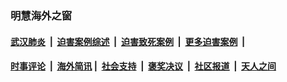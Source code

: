 
### 明慧海外之窗

####  [武汉肺炎](indexes/365.md?t=05042200) &nbsp;|&nbsp;  [迫害案例综述](indexes/328.md?t=05042200) &nbsp;|&nbsp; [迫害致死案例](indexes/277.md?t=05042200)  &nbsp;|&nbsp; [更多迫害案例](indexes/81.md?t=05042200)  &nbsp;|&nbsp; 
####  [时事评论](indexes/19.md?t=05042200) &nbsp;|&nbsp; [海外简讯](indexes/245.md?t=05042200)&nbsp;|&nbsp;  [社会支持](indexes/140.md?t=05042200) &nbsp;|&nbsp; [褒奖决议](indexes/282.md?t=05042200) &nbsp;|&nbsp; [社区报道](indexes/91.md?t=05042200)  &nbsp;|&nbsp; [天人之间](indexes/78.md?t=05042200) 


